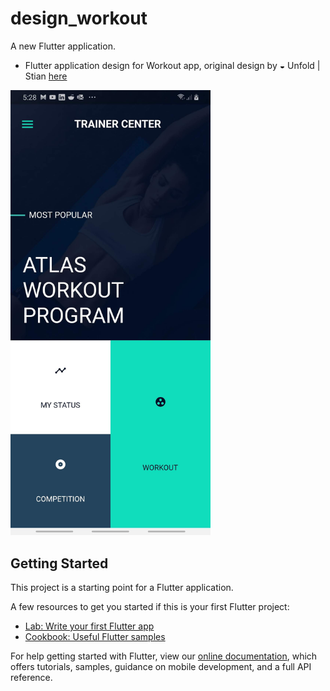 # design_workout

A new Flutter application.

- Flutter application design for Workout app, original design by ◒ Unfold | Stian [here](https://dribbble.com/shots/6202994-Fitness-App-Concept)

<img src=https://github.com/wmfadel/Workout-app-design/blob/master/screenshots/Screenshot_20190904-172845.jpg width="320"/>

## Getting Started

This project is a starting point for a Flutter application.

A few resources to get you started if this is your first Flutter project:

- [Lab: Write your first Flutter app](https://flutter.dev/docs/get-started/codelab)
- [Cookbook: Useful Flutter samples](https://flutter.dev/docs/cookbook)

For help getting started with Flutter, view our
[online documentation](https://flutter.dev/docs), which offers tutorials,
samples, guidance on mobile development, and a full API reference.
